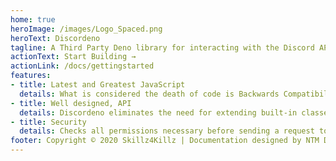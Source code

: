 ```yaml
---
home: true
heroImage: /images/Logo_Spaced.png
heroText: Discordeno
tagline: A Third Party Deno library for interacting with the Discord API.
actionText: Start Building →
actionLink: /docs/gettingstarted
features:
- title: Latest and Greatest JavaScript
  details: What is considered the death of code is Backwards Compatibility, it causes clutter and ugliness. Discordeno will not support older versions and always supports the latest versions with the best updates!
- title: Well designed, API
  details: Discordeno eliminates the need for extending built-in classes, inheritances (class and this), EventEmitter, loops, while loops as they do cause many headaches and issues for developers. The functional API is designed for cleanliness, simplicity and a more performant use.
- title: Security
  details: Checks all permissions necessary before sending a request to the API. This allows for the prevention of supporting self-bots and abusive behaviour.
footer: Copyright © 2020 Skillz4Killz | Documentation designed by NTM Development
---
```

